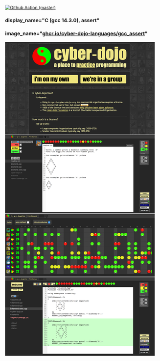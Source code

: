 [![Github Action (master)](https://github.com/cyber-dojo-start-points/gcc-assert/actions/workflows/main.yml/badge.svg)](https://github.com/cyber-dojo-start-points/gcc-assert/actions)

### display_name="C (gcc 14.3.0), assert"
### image_name="[ghcr.io/cyber-dojo-languages/gcc_assert](https://hub.docker.com/repository/docker/cyberdojofoundation/gcc_assert)"

![cyber-dojo.org home page](https://github.com/cyber-dojo/cyber-dojo/blob/master/shared/home_page_snapshot.png)
